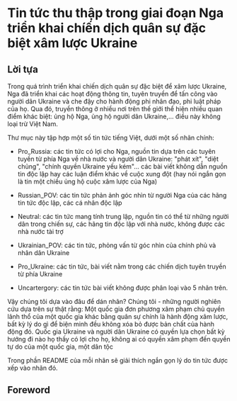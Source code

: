 # Tin tức thu thập trong giai đoạn Nga triển khai chíến dịch quân sự đặc biệt xâm lược Ukraine

## Lời tựa

Trong quá trình triển khai chiến dịch quân sự đặc biệt để xâm lược Ukraine, Nga đã triển khai các hoạt động thông tin, tuyên truyền để tấn công vào người dân Ukraine và che đậy cho hành động phi nhân đạo, phi luật pháp của họ. Qua đó, truyền thông ở nhiều nơi trên thế giới thể hiện nhiều quan điểm khác biệt: ủng hộ Nga, ủng hộ người dân Ukraine,... điều này không loại trừ Việt Nam.

Thư mục này tập hợp một số tin tức tiếng Việt, dưới một số nhãn chính:

+ Pro_Russia: các tin tức có lợi cho Nga, nguồn tin dựa trên các tuyên tuyền từ phía Nga về nhà nước và người dân Ukraine: "phát xít", "diệt chủng", "chính quyền Ukraine yếu kém"... các bài viết không dẫn nguồn tin độc lập hay các luận điểm khác về cuộc xung đột (hay nói ngắn gọn là tin một chiều ủng hộ cuộc xâm lược của Nga)

+ Russian_POV: các tin tức phản ảnh góc nhìn từ người Nga của các hãng tin tức độc lập, các cá nhân độc lập

+ Neutral: các tin tức mang tính trung lập, nguồn tin có thể  từ những người dân trong chiến sự, các hãng tin độc lập với nhà nước, không được các nhà nước tài trợ

+ Ukrainian_POV: các tin tức, phỏng vấn từ góc nhìn của chính phủ và nhân dân Ukraine

+ Pro_Ukraine: các tin tức, bài viết nằm trong các chiến dịch tuyên truyền từ phía Ukraine

+ Uncartergory: các tin tức bài viết không được phân loại vào 5 nhãn trên.

Vậy chúng tôi dựa vào đâu để dán nhãn? Chúng tôi - những người nghiên cứu dựa trên sự thật rằng: Một quốc gia đơn phương xâm phạm chủ quyền lãnh thổ  của một quốc gia khác bằng quân sự chính là hành động xâm lược, bất kỳ lý do gì để biện minh đều không xóa bỏ được bản chất của hành động đó. Quốc gia Ukraine và người dân Ukraine có quyền lựa chọn bất kỳ hướng đi nào họ thấy có lợi cho họ, không ai có quyền xâm phạm đến quyền tự do của một quốc gia, một dân tộc

Trong phần README của mỗi nhãn sẽ giải thích ngắn gọn lý do tin tức được xếp vào nhãn đó.

## Foreword
